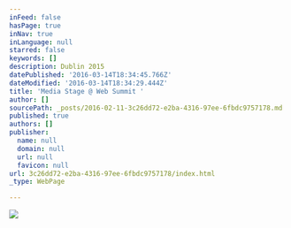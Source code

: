 ```yaml
---
inFeed: false
hasPage: true
inNav: true
inLanguage: null
starred: false
keywords: []
description: Dublin 2015
datePublished: '2016-03-14T18:34:45.766Z'
dateModified: '2016-03-14T18:34:29.444Z'
title: 'Media Stage @ Web Summit '
author: []
sourcePath: _posts/2016-02-11-3c26dd72-e2ba-4316-97ee-6fbdc9757178.md
published: true
authors: []
publisher:
  name: null
  domain: null
  url: null
  favicon: null
url: 3c26dd72-e2ba-4316-97ee-6fbdc9757178/index.html
_type: WebPage

---
```

![](https://the-grid-user-content.s3-us-west-2.amazonaws.com/0141462a-cfac-4ae3-995b-6b101beff64e.jpg)